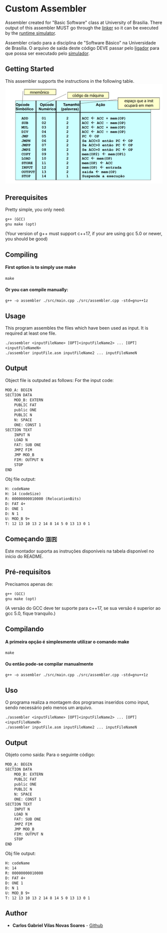 # Custom Assembler 
Assembler created for "Basic Software" class at University of Brasilia.
There output of this assembler MUST go through the  [linker](https://github.com/gabuvns/linker-sb) so it can be executed by the [runtime simulator](https://github.com/gabuvns/simulator-sb).

Assembler criado para a disciplina de "Software Básico" na Universidade de Brasília.
O arquivo de saída deste código DEVE passar pelo [ligador](https://github.com/gabuvns/linker-sb) para que possa ser executado pelo [simulador](https://github.com/gabuvns/simulator-sb).

## Getting Started
This assembler supports the instructions in the following table.
![List of instructions](./assets/assemblyInstructionTable.png)

## Prerequisites
Pretty simple, you only need: 

```
g++ (GCC)
gnu make (opt)
```
(Your version of g++ must support c++17, if your are using gcc 5.0 or newer, you should be good)

## Compiling

#### First option is to simply use make

```
make 
```

#### Or you can compile manually:

```
g++ -o assembler ./src/main.cpp ./src/assembler.cpp -std=gnu++1z
```



## Usage 
This program assembles the files which have been used as input. It is required at least one file.

```
./assembler <inputFileName> [OPT]<inputFileName2> ... [OPT]<inputFileNameN>
./assembler inputFile.asm inputFileName2 ... inputFileNameN
```
## Output
Object file is outputed as follows:
For the input code:
```
MOD_A: BEGIN
SECTION DATA
    MOD_B: EXTERN
	PUBLIC FAT
	public ONE
	PUBLIC N
	N: SPACE
	ONE: CONST 1
SECTION TEXT
	INPUT N
	LOAD N
	FAT: SUB ONE
	JMPZ FIM
	JMP MOD_B
	FIM: OUTPUT N
	STOP
END
```
Obj file output:
```
H: codeName
H: 14 (codeSize)
R: 00000000010000 (RelocationBits)
D: FAT 4+ 
D: ONE 1  
D: N 1 
U: MOD_B 9+ 
T: 12 13 10 13 2 14 8 14 5 0 13 13 0 1 

```

## Começando :brazil:
Este montador suporta as instruções disponíveis na tabela disponível no início do README.

## Pré-requisitos
Precisamos apenas de:

```
g++ (GCC)
gnu make (opt)
```
(A versão do GCC deve ter suporte para c++17, se sua versão é superior ao gcc 5.0, fique tranquilo.)

## Compilando

#### A primeira opção é simplesmente utilizar o comando make

```
make 
```

#### Ou então pode-se compilar manualmente

```
g++ -o assembler ./src/main.cpp ./src/assembler.cpp -std=gnu++1z
```

## Uso 
O programa realiza a montagem dos programas inseridos como input, sendo necessário pelo menos um arquivo.

```
./assembler <inputFileName> [OPT]<inputFileName2> ... [OPT]<inputFileNameN>
./assembler inputFile.asm inputFileName2 ... inputFileNameN
```
## Output
Objeto como saida:
Para o seguinte código:
```
MOD_A: BEGIN
SECTION DATA
    MOD_B: EXTERN
	PUBLIC FAT
	public ONE
	PUBLIC N
	N: SPACE
	ONE: CONST 1
SECTION TEXT
	INPUT N
	LOAD N
	FAT: SUB ONE
	JMPZ FIM
	JMP MOD_B
	FIM: OUTPUT N
	STOP
END
```
Obj file output:
```
H: codeName
H: 14 
R: 00000000010000 
D: FAT 4+ 
D: ONE 1 
D: N 1
U: MOD_B 9+ 
T: 12 13 10 13 2 14 8 14 5 0 13 13 0 1 

```
## Author

* **Carlos Gabriel Vilas Novas Soares** - [Github](https://github.com/gabuvns)
